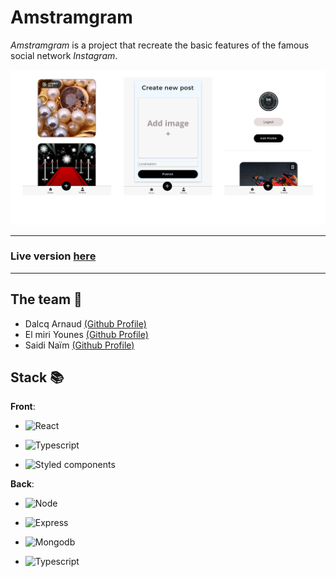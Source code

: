 # Amstramgram

*Amstramgram* is a project that recreate the basic features of the famous social network *Instagram*.

![Amstramgram example](./assets/images/readme/Amstramgram_example.png)

---

### Live version [here](https://elmiriyounes.github.io/Amstramgram/)

---

## The team 🙌
* Dalcq Arnaud [(Github Profile)](https://github.com/DalcqArnaud)
* El miri Younes [(Github Profile)](https://github.com/ElmiriYounes)
* Saidi Naïm [(Github Profile)](https://github.com/Saidi-Naim)


[//]: <> (## My job 💻)

[//]: <> (Here is the place where every member write what they have done on the project)

## Stack 📚

**Front**:

* ![React](https://img.shields.io/badge/React-20232A?style=for-the-badge&logo=react&logoColor=61DAFB)

* ![Typescript](https://img.shields.io/badge/TypeScript-007ACC?style=for-the-badge&logo=typescript&logoColor=white)

* ![Styled components](https://img.shields.io/badge/styled--components-DB7093?style=for-the-badge&logo=styled-components&logoColor=white)

**Back**:

* ![Node](https://img.shields.io/badge/Node.js-43853D?style=for-the-badge&logo=node.js&logoColor=white)

* ![Express](https://img.shields.io/badge/Express.js-404D59?style=for-the-badge)
 
* ![Mongodb](https://img.shields.io/badge/MongoDB-4EA94B?style=for-the-badge&logo=mongodb&logoColor=white)
 
* ![Typescript](https://img.shields.io/badge/TypeScript-007ACC?style=for-the-badge&logo=typescript&logoColor=white)

